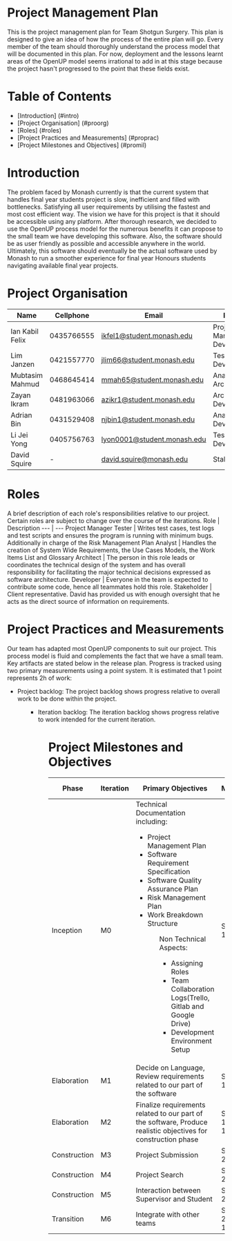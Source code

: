 # Project Management Plan
This is the project management plan for Team Shotgun Surgery. This plan is designed to give an idea of how the process of the entire plan will go. 
Every member of the team should thoroughly understand the process model that will be documented in this plan. For now, deployment and the lessons learnt
areas of the OpenUP model seems irrational to add in at this stage because the project hasn't progressed to the point that these fields exist.

# Table of Contents
- [Introduction] (#intro)
- [Project Organisation] (#proorg)
- [Roles] (#roles)
- [Project Practices and Measurements] (#proprac)
- [Project Milestones and Objectives] (#promil)

<a name="intro"></a>
# Introduction
The problem faced by Monash currently is that the current system that handles final year students project is slow, inefficient and filled with bottlenecks.
Satisfying all user requirements by utilising the fastest and most cost efficient way. The vision we have for this project is that it should be accessible 
using any platform. After thorough research, we decided to use the OpenUP process model for the numerous benefits it can propose to the small team we have
developing this software. Also, the software should be as user friendly as possible and accessible anywhere in the world. Ultimately, this software should
eventually be the actual software used by Monash to run a smoother experience for final year Honours students navigating available final year projects.

<a name="proorg"></a>
# Project Organisation
Name | Cellphone | Email | Roles
--- | --- | --- | ---
Ian Kabil Felix | 0435766555 | ikfel1@student.monash.edu | Project Manager, Developer
Lim Janzen | 0421557770 | jlim66@student.monash.edu | Tester, Developer
Mubtasim Mahmud | 0468645414 | mmah65@student.monash.edu | Analyst, Architect
Zayan Ikram | 0481963066 | azikr1@student.monash.edu | Architect, Developer
Adrian Bin | 0431529408 | njbin1@student.monash.edu | Analyst, Developer
Li Jei Yong | 0405756763 | lyon0001@student.monash.edu | Tester, Developer
David Squire | - | david.squire@monash.edu | Stakeholder

<a name="roles"></a>
# Roles
A brief description of each role's responsibilities relative to our project. Certain roles are subject to change over the course of the iterations.
Role | Description
--- | --- 
Project Manager
Tester | Writes test cases, test logs and test scripts and ensures the program is running with minimum bugs. Additionally in charge of the Risk Management Plan
Analyst | Handles the creation of System Wide Requirements, the Use Cases Models, the Work Items List and Glossary
Architect | The person in this role leads or coordinates the technical design of the system and has overall responsibility for facilitating the major technical decisions expressed as software architecture.
Developer | Everyone in the team is expected to contribute some code, hence all teammates hold this role.
Stakeholder | Client representative. David has provided us with enough oversight that he acts as the direct source of information on requirements.



<a name="proprac"></a>
# Project Practices and Measurements
Our team has adapted most OpenUP components to suit our project. This process model is fluid and complements the fact that we have a small team.
Key artifacts are stated below in the release plan.
Progress is tracked using two primary measurements using a point system. It is estimated that 1 point represents 2h of work:
<ul><li>Project backlog: The project backlog shows progress relative to overall work to be done within the project.</li><ul>
<ul><li>Iteration backlog: The iteration backlog shows progress relative to work intended for the current iteration.</li><ul>

<a name="promil"></a>
# Project Milestones and Objectives
Phase | Iteration | Primary Objectives | Milestone | Duration Estimate(weeks)
--- | --- | --- | --- | ---
Inception | M0 | Technical Documentation including: <ul><li>Project Management Plan</li><li>Software Requirement Specification</li><li>Software Quality Assurance Plan</li><li>Risk Management Plan</li><li>Work Breakdown Structure</li><ul> Non Technical Aspects:<ul><li>Assigning Roles</li><li>Team Collaboration Logs(Trello, Gitlab and Google Drive)</li><li>Development Environment Setup</li><ul>  | Semester 1, Week 6 | 6
Elaboration | M1 | Decide on Language, Review requirements related to our part of the software | Semester 1, Week 9 | 3
Elaboration | M2 | Finalize requirements related to our part of the software, Produce realistic objectives for construction phase | Semester 1, Week 12 | 3
Construction | M3 | Project Submission | Semester 2, Week 3 | 3
Construction | M4 | Project Search | Semester 2, Week 6 | 3
Construction | M5 | Interaction between Supervisor and Student | Semester 2, Week 9 | 3
Transition | M6 | Integrate with other teams | Semester 2, Week 12 | 3

